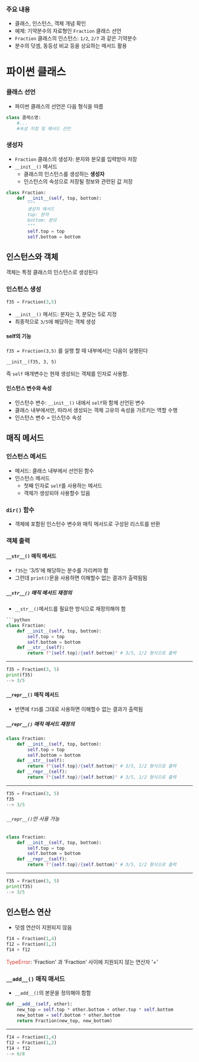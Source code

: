 ### 주요 내용
- 클래스, 인스턴스, 객체 개념 확인
- 예제: 기약분수의 자료형인 `Fraction` 클래스 선언
- `Fraction` 클래스의 인스턴스: `1/2`, `2/7` 과 같은 기약분수
- 분수의 덧셈, 동등성 비교 등을 상요하는 메서드 활용
# 파이썬 클래스
### 클래스 선언
- 파이썬 클래스의 선언은 다음 형식을 따름
```python
class 클래스명:
	#...
	#속성 지정 및 메서드 선언
```
### 생성자
- `Fraction` 클래스의 생성자: 분자와 분모를 입력받아 저장
- `__init__()` 메서드
	- 클래스의 인스턴스를 생성하는 **생성자**
	- 인스턴스의 속성으로 저장될 정보와 관련된 값 저장
```python
class Fraction:
	def __init__(self, top, bottom):
		"""
		생성자 메서드
		top: 분자
		bottom: 분모
		"""
		self.top = top
		self.bottom = bottom
```
## 인스턴스와 객체
객체는 특정 클래스의 인스턴스로 생성된다
### 인스턴스 생성
```python
f35 = Fraction(3,5)
```
- `__init__()` 메서드: 분자는 3, 분모는 5로 지정
- 최종적으로 `3/5`에 해당하는 객체 생성

#### self의 기능
`f35 = Fraction(3,5)` 를 실행 할 때 내부에서는 다음이 실행된다
```
__init__(f35, 3, 5)
```
즉 `self` 매개변수는 현재 생성되는 객체를 인자로 사용함.

#### 인스턴스 변수와 속성
- 인스턴수 변수: `__init__()` 내에서 `self`와 함께 선언된 변수
- 클래스 내부에서만, 따라서 생성되는 객체 고유의 속성을 가르키는 역할 수행
- 인스턴스 변수 = 인스턴수 속성
## 매직 메서드
### 인스턴스 메서드
- 메서드: 클래스 내부에서 선언된 함수
- 인스턴스 메서드
	- 첫째 인자로 `self`를 사용하는 메서드
	- 객체가 생성되야 사용할수 있음
### `dir()` 함수
- 객체에 포함된 인스턴수 변수와 매직 메서드로 구성된 리스트를 반환
### 객체 출력
#### `__str__()` 매직 메서드
- `f35`는 '3/5'에 해당하는 분수를 가리켜야 함
- 그런데 `print()`문을 사용하면 이해할수 없는 결과가 출력됨됨
##### `__str__()` 매직 메서드 재정의
- `__str__()`메서드를 필요한 방식으로 재정의해야 함
```python
```python
class Fraction:
	def __init__(self, top, bottom):
		self.top = top
		self.bottom = bottom
	def __str__(self):
		return f"{self.top}/{self.bottom}" # 3/5, 1/2 형식으로 출력
```
- - -
```python
f35 = Fraction(3, 5)
print(f35)
--> 3/5
```
#### `__repr__()` 매직 메서드
- 반면에 `f35`를 그대로 사용하면 이해할수 없는 결과가 출력됨
##### `__repr__()` 매직 메서드 재정의
```python
class Fraction:
	def __init__(self, top, bottom):
		self.top = top
		self.bottom = bottom
	def __str__(self):
		return f"{self.top}/{self.bottom}" # 3/5, 1/2 형식으로 출력
	def __repr__(self):
		return f"{self.top}/{self.bottom}" # 3/5, 1/2 형식으로 출력
```
- - -
```python
f35 = Fraction(3, 5)
f35
--> 3/5
```
###### `__repr__()`만 사용 가능
```python
class Fraction:
	def __init__(self, top, bottom):
		self.top = top
		self.bottom = bottom
	def __repr__(self):
		return f"{self.top}/{self.bottom}" # 3/5, 1/2 형식으로 출력
```
- - -
```python
f35 = Fraction(3, 5)
print(f35)
--> 3/5
```
## 인스턴스 연산
- 덧셈 연산이 지원되지 않음
```python
f14 = Fraction(1,4)
f12 = Fraction(1,2)
f14 + f12
```
<font color="#d83931">TypeError</font>: 'Fraction' 과 'Fraction' 사이에 지원되지 않는 연산자 '+'
### `__add__()` 매직 매서드
- `__add__()`의 본문을 정의해야 함함
```python
def __add__(self, other):
	new_top = self.top * other.bottom + other.top * self.bottom
	new_bottom = self.bottom * other.bottom
	return Fraction(new_top, new_bottom)
```
- - -
```python
f14 = Fraction(1,4)
f12 = Fraction(1,2)
f14 + f12
--> 6/8
```